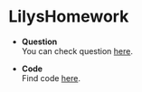 LilysHomework
===
- **Question**  
    You can check question [here](https://www.hackerrank.com/challenges/lilys-homework/problem).

- **Code**  
    Find code [here](../../Resolved/Algorithms/LilysHomework/LilysHomework.php).